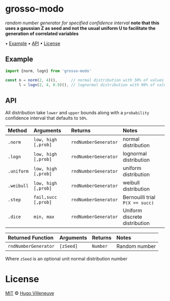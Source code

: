 <!-- markdownlint-disable MD036 MD041 -->

# grosso-modo

*random number generator for specified confidence interval*
**note that this uses a gaussian Z as seed and not the usual uniform U to facilitate the generation of correlated variables**

• [Example](#example) • [API](#api) • [License](#license)

## Example

```javascript
import {norm, logn} from 'grosso-modo'

const n = norm(2, 4)(),      // normal distribution with 50% of values between 2 and 4
      l = logn(2, 4, 0.9)(), // lognormal distribution with 90% of values between 2 and 4
```

## API

All distribution take `lower` and `upper` bounds along with a `probability` confidence interval that defaults to `50%`.

Method     | Arguments           | Returns                 | Notes
:-----     | :--------           | :------                 | :----
`.norm`    | `low, high [,prob]` | `rndNumberGenerator`    | normal distribution
`.logn`    | `low, high [,prob]` | `rndNumberGenerator`    | lognormal distribution
`.uniform` | `low, high [,prob]` | `rndNumberGenerator`    | uniform distribution
`.weibull` | `low, high [,prob]` | `rndNumberGenerator`    | weibull distribution
`.step`    | `fail,succ [,prob]` | `rndNumberGenerator`    | Bernouilli trial `P(X == succ)`
`.dice`    | `min, max`          | `rndNumberGenerator`    | Uniform discrete distribution

Returned Function       | Arguments       | Returns  | Notes
:----------------       | :--------       | :------  | :----
`rndNumberGenerator`    | `[zSeed]`       | `Number` | Random number

Where `zSeed` is an optional unit normal distribution number

# License

[MIT](http://www.opensource.org/licenses/MIT) © [Hugo Villeneuve](https://github.com/hville)
